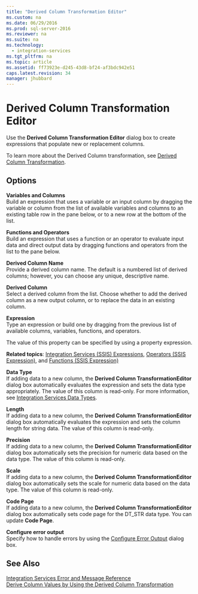 ```yaml
---
title: "Derived Column Transformation Editor"
ms.custom: na
ms.date: 06/29/2016
ms.prod: sql-server-2016
ms.reviewer: na
ms.suite: na
ms.technology: 
  - integration-services
ms.tgt_pltfrm: na
ms.topic: article
ms.assetid: ff73923e-d245-43d8-bf24-af3bdc942e51
caps.latest.revision: 34
manager: jhubbard
---
```

# Derived Column Transformation Editor
Use the **Derived Column Transformation Editor** dialog box to create expressions that populate new or replacement columns.  
  
 To learn more about the Derived Column transformation, see [Derived Column Transformation](../../Topics/TopicNameNotContainA/Derived-Column-Transformation.md).  
  
## Options  
 **Variables and Columns**  
 Build an expression that uses a variable or an input column by dragging the variable or column from the list of available variables and columns to an existing table row in the pane below, or to a new row at the bottom of the list.  
  
 **Functions and Operators**  
 Build an expression that uses a function or an operator to evaluate input data and direct output data by dragging functions and operators from the list to the pane below.  
  
 **Derived Column Name**  
 Provide a derived column name. The default is a numbered list of derived columns; however, you can choose any unique, descriptive name.  
  
 **Derived Column**  
 Select a derived column from the list. Choose whether to add the derived column as a new output column, or to replace the data in an existing column.  
  
 **Expression**  
 Type an expression or build one by dragging from the previous list of available columns, variables, functions, and operators.  
  
 The value of this property can be specified by using a property expression.  
  
 **Related topics**: [Integration Services (SSIS) Expressions](../../Topics/TopicNameNotContainA/Integration-Services--SSIS--Expressions.md), [Operators (SSIS Expression)](../../Topics/TopicNameNotContainA/Operators--SSIS-Expression-.md), and [Functions (SSIS Expression)](../../Topics/TopicNameNotContainA/Functions--SSIS-Expression-.md)  
  
 **Data Type**  
 If adding data to a new column, the **Derived Column TransformationEditor** dialog box automatically evaluates the expression and sets the data type appropriately. The value of this column is read-only. For more information, see [Integration Services Data Types](../../Topics/TopicNameNotContainA/Integration-Services-Data-Types.md).  
  
 **Length**  
 If adding data to a new column, the **Derived Column TransformationEditor** dialog box automatically evaluates the expression and sets the column length for string data. The value of this column is read-only.  
  
 **Precision**  
 If adding data to a new column, the **Derived Column TransformationEditor** dialog box automatically sets the precision for numeric data based on the data type. The value of this column is read-only.  
  
 **Scale**  
 If adding data to a new column, the **Derived Column TransformationEditor** dialog box automatically sets the scale for numeric data based on the data type. The value of this column is read-only.  
  
 **Code Page**  
 If adding data to a new column, the **Derived Column TransformationEditor** dialog box automatically sets code page for the DT_STR data type. You can update **Code Page**.  
  
 **Configure error output**  
 Specify how to handle errors by using the [Configure Error Output](../../Topics/TopicNameNotContainA/Configure-Error-Output.md) dialog box.  
  
## See Also  
 [Integration Services Error and Message Reference](../../Topics/TopicNameNotContainA/Integration-Services-Error-and-Message-Reference.md)   
 [Derive Column Values by Using the Derived Column Transformation](../../Topics/TopicNameNotContainA/Derive-Column-Values-by-Using-the-Derived-Column-Transformation.md)